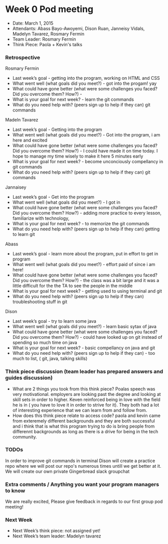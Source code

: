 # Week 0 Pod meeting

* Date: March 1, 2015
* Attendants: Abass Bayo-Awoyemi, Dison Ruan, Janneisy Vidals, Madelyn Tavarez, Rosmary Fermin
* Team Leader: Rosmary Fermin
* Think Piece: Paola + Kevin's talks

### Retrospective

Rosmary Fermin

* Last week’s goal - getting into the program, working on HTML and CSS
* What went well (what goals did you meet?) - got into the progam! yay
* What could have gone better (what were some challenges you faced? Did you overcome them? How?) - 
* What is your goal for next week? - learn the git commands
* What do you need help with? (peers sign up to help if they can) git commands

Madeln Tavarez

* Last week’s goal - Getting into the program
* What went well (what goals did you meet?) - Got into the program, i am here and excited
* What could have gone better (what were some challenges you faced? Did you overcome them? How?) -  I could have made it on time today. I hope to manage my time wisely to make it here 5 minutes early
* What is your goal for next week? - become unconciously compellancy in git commands
* What do you need help with? (peers sign up to help if they can) git commands

Jannaisey

* Last week’s goal - Get into the program
* What went well (what goals did you meet?) -  I got in 
* What could have gone better (what were some challenges you faced? Did you overcome them? How?) - adding more practice to every lesson, familiarize  with technology, 
* What is your goal for next week? - to memorize the git commands
* What do you need help with? (peers sign up to help if they can) getting to learn git

Abass

* Last week’s goal - learn more about the program, put in effort to get in program
* What went well (what goals did you meet?) - effort paid of since i am here!
* What could have gone better (what were some challenges you faced? Did you overcome them? How?) - the class was a bit large and it was a little difficult for the the TA to see the people in the middle
* What is your goal for next week? -  getting used to using terminal and git
* What do you need help with? (peers sign up to help if they can) troubleshooting stuff in git 

Dison

* Last week’s goal - try to learn some java
* What went well (what goals did you meet?) - learn basic sytax of java
* What could have gone better (what were some challenges you faced? Did you overcome them? How?) -  could have looked up on git instead of spending so much time on java
* What is your goal for next week? - basic compellancy on java and git
* What do you need help with? (peers sign up to help if they can) - too much to list, ( git, java, talking skills)

### Think piece discussion (team leader has prepared answers and guides discussion)

* What are 2 things you took from this think piece?
Poalas speech was very motivational. 
employers are looking past the degree and looking at skill sets in order to higher. Keven reinforced being in love with the field he is in ( you have to love it in order to strive for it). 
They both had a lot of interesting experience that we can learn from and follow from. 
* How does this think piece relate to access code?
paola and kevin came from exteremely different backgrounds and they are both successful and i think that is what this program trying to do is bring people from differennt backgrounds as long as there is a drive for being in the tech community. 

### TODOs
In order to improve git commands in terminal Dison will create a practice repo where we will post our repo's numerous times untill we get better at it.
We will create our own private Gingerbread slack groupchat

### Extra comments / Anything you want your program managers to know
We are really excited, 
Please give feedback in regards to our first group pod meeting!

### Next Week

* Next Week’s think piece: not assigned yet!
* Next Week’s team leader: Madelyn tavarez
